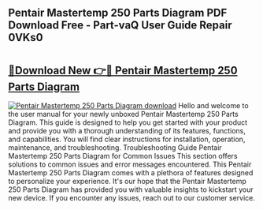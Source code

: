 ## Pentair Mastertemp 250 Parts Diagram PDF Download Free - Part-vaQ User Guide Repair 0VKs0

# <h2><a href="http://dfq9yh.blite.top/?on=Pentair+Mastertemp+250+Parts+Diagram">🔗Download New 👉🔴 Pentair Mastertemp 250 Parts Diagram</a></h2>

[![Pentair Mastertemp 250 Parts Diagram download](https://i.imgur.com/lujVjoI.png)](http://dfq9yh.blite.top/?on=Pentair+Mastertemp+250+Parts+Diagram)
Hello and welcome to the user manual for your newly unboxed Pentair Mastertemp 250 Parts Diagram. This guide is designed to help you get started with your product and provide you with a thorough understanding of its features, functions, and capabilities. You will find clear instructions for installation, operation, maintenance, and troubleshooting. Troubleshooting Guide Pentair Mastertemp 250 Parts Diagram for Common Issues This section offers solutions to common issues and error messages encountered. This Pentair Mastertemp 250 Parts Diagram comes with a plethora of features designed to personalize your experience. It's our hope that the Pentair Mastertemp 250 Parts Diagram has provided you with valuable insights to kickstart your new device. If you encounter any issues, reach out to our customer service.
